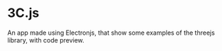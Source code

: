 # 3C.js
An app made using Electronjs, that show some examples of the threejs library, with code preview. 
